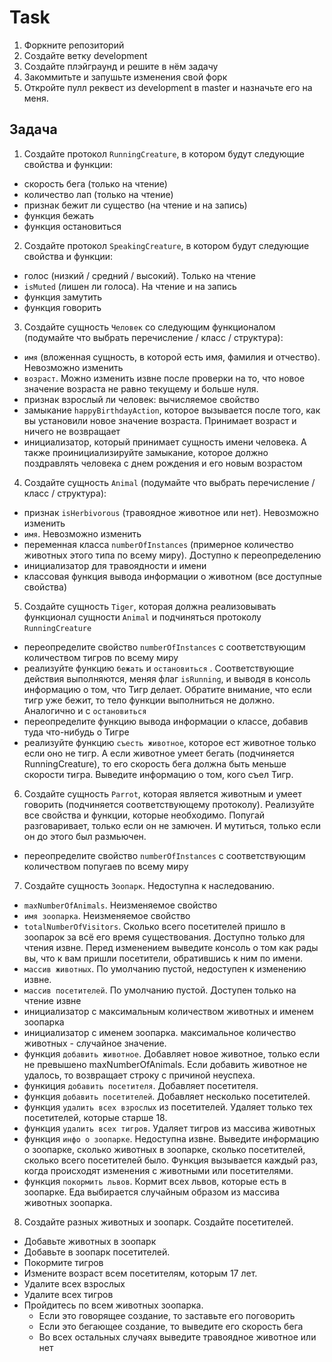 # Task

1. Форкните репозиторий
2. Создайте ветку development
3. Создайте плэйграунд и решите в нём задачу
4. Закоммитьте и запушьте изменения свой форк
5. Откройте пулл реквест из development в master и назначьте его на меня.

## Задача 
1. Создайте протокол `RunningCreature`, в котором будут следующие свойства и функции:
 - скорость бега (только на чтение)
 - количество лап (только на чтение)
 - признак бежит ли существо (на чтение и на запись)
 - функция бежать
 - функция остановиться

 2. Создайте протокол `SpeakingCreature`, в котором будут следующие свойства и функции:
 - голос (низкий / средний / высокий). Только на чтение
 - `isMuted` (лишен ли голоса). На чтение и на запись
 - функция замутить
 - функция говорить

 3. Создайте сущность `Человек` со следующим функционалом (подумайте что выбрать перечисление / класс / структура):
 - `имя` (вложенная сущность, в которой есть имя, фамилия и отчество). Невозможно изменить
 - `возраст`. Можно изменить извне после проверки на то, что новое значение возраста не равно текущему и больше нуля.
 - признак взрослый ли человек: вычисляемое свойство
 - замыкание `happyBirthdayAction`, которое вызывается после того, как вы установили новое значение возраста. Принимает возраст и ничего не возвращает
 - инициализатор, который принимает сущность имени человека. А также проинициализируйте замыкание, которое должно поздравлять человека с днем рождения и его новым возрастом

 4. Создайте сущность `Animal` (подумайте что выбрать перечисление / класс / структура):
 - признак `isHerbivorous` (травоядное животное или нет). Невозможно изменить
 - `имя`. Невозможно изменить
 - переменная класса `numberOfInstances` (примерное количество животных этого типа по всему миру). Доступно к переопределению
 - инициализатор для травоядности и имени
 - классовая функция вывода информации о животном (все доступные свойства)

 5. Создайте сущность `Tiger`, которая должна реализовывать функционал сущности `Animal` и подчиняться протоколу `RunningCreature`
 - переопределите свойство `numberOfInstances` с соответствующим количеством тигров по всему миру
 - реализуйте функцию `бежать` и `остановиться` . Соответствующие действия выполняются, меняя флаг `isRunning`, и выводя в консоль информацию о том, что Тигр делает.
 Обратите внимание, что если тигр уже бежит, то тело функции выполниться не должно. Аналогично и с `остановиться`
 - переопределите функцию вывода информации о классе, добавив туда что-нибудь о Тигре
 - реализуйте функцию `съесть животное`, которое ест животное только если оно не тигр. А если животное умеет бегать (подчиняется RunningCreature), то его скорость бега должна быть меньше скорости тигра.
 Выведите информацию о том, кого съел Тигр.

 6. Создайте сущность `Parrot`, которая является животным и умеет говорить (подчиняется соответствующему протоколу). Реализуйте все свойства и функции, которые необходимо.
 Попугай разговаривает, только если он не замючен. И мутиться, только если он до этого был размьючен.
 - переопределите свойство `numberOfInstances` с соответствующим количеством попугаев по всему миру

 7. Создайте сущность `Зоопарк`. Недоступна к наследованию.
 - `maxNumberOfAnimals`. Неизменяемое свойство
 - `имя зоопарка`. Неизменяемое свойство
 - `totalNumberOfVisitors`. Сколько всего посетителей пришло в зоопарок за всё его время существования. Доступно только для чтения извне.
 Перед изменением выведите консоль о том как рады вы, что к вам пришли посетители, обратившись к ним по имени.
 - `массив животных`. По умолчанию пустой, недоступен к изменению извне.
 - `массив посетителей`. По умолчанию пустой. Доступен только на чтение извне
 - инициализатор с максимальным количеством животных и именем зоопарка
 - инициализатор с именем зоопарка. максимальное количество животных - случайное значение.
 - функция `добавить животное`. Добавляет новое животное, только если не превышено maxNumberOfAnimals.
 Если добавить животное не удалось, то возвращает строку с причиной неуспеха.
 - функиция `добавить посетителя`. Добавляет посетителя.
 - функция `добавить посетителей`. Добавляет несколько посетителей.
 - функция `удалить всех взрослых` из посетителей. Удаляет только тех посетителей, которые старше 18.
 - функция `удалить всех тигров`. Удаляет тигров из массива животных
 - функция `инфо о зоопарке`. Недоступна извне. Выведите информацию о зоопарке, сколько животных в зоопарке, сколько посетителей, сколько всего посетителей было.
 Функция вызывается каждый раз, когда происходят изменения с животными или посетителями.
 - функция `покормить львов`. Кормит всех львов, которые есть в зоопарке. Еда выбирается случайным образом из массива животных зоопарка.

 8. Создайте разных животных и зоопарк. Создайте посетителей.
 - Добавьте животных в зоопарк
 - Добавьте в зоопарк посетителей.
 - Покормите тигров
 - Измените возраст всем посетителям, которым 17 лет.
 - Удалите всех взрослых
 - Удалите всех тигров
 - Пройдитесь по всем животных зоопарка.
    * Если это говорящее создание, то заставьте его поговорить
    * Если это бегающее создание, то выведите его скорость бега
    * Во всех остальных случаях выведите травоядное животное или нет
